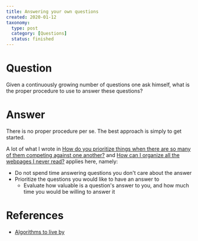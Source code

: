 ```yaml
---
title: Answering your own questions
created: 2020-01-12
taxonomy:
  type: post
  category: [Questions]
  status: finished
---
```


# Question
Given a continuously growing number of questions one ask himself, what is the proper procedure to use to answer these questions?

# Answer
There is no proper procedure per se. The best approach is simply to get started.

A lot of what I wrote in [How do you prioritize things when there are so many of them competing against one another?](../04) and [How can I organize all the webpages I never read?](../07) applies here, namely:

* Do not spend time answering questions you don't care about the answer
* Prioritize the questions you would like to have an answer to
	* Evaluate how valuable is a question's answer to you, and how much time you would be willing to answer it

# References
* [Algorithms to live by](https://www.goodreads.com/book/show/25666050-algorithms-to-live-by)
